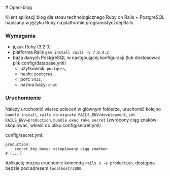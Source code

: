 ﻿﻿# Open-blog

Klient aplikacji blog dla stosu technologicznego Ruby on Rails + PostgreSQL napisany w języku Ruby na platformie programistycznej Rails

### Wymagania
  - język Ruby (3.2.0)
  - platforma Rails ```gem install rails -v 7.0.4.2```
  - baza danych PostgreSQL w następującej konfiguracji (lub dostosować plik config/database.yml)
    * użytkownik: ```postgres```, 
    * hasło: ```postgres```, 
    * port: ```5432```,
    * nazwa bazy: ```chat```
  
### Uruchomienie
 Należy uruchomić wiersz poleceń w głównym folderze, uruchomić kolejno ```bundle install```, ```rails db:migrate RAILS_ENV=development```, ```set RAILS_ENV=production```, ```bundle exec rake secret``` (zwrócony ciąg znaków skopiować, wkleić do pliku config/secret:yml)

config/secret.yml:
``` # [...]
production:
	secret_key_base: <skopiowany ciąg znaków>
# [...] 
```

Aplikację można uruchomić komendą ```rails s -e production```, dostępna będzie pod adresem ```localhost/3000```.
